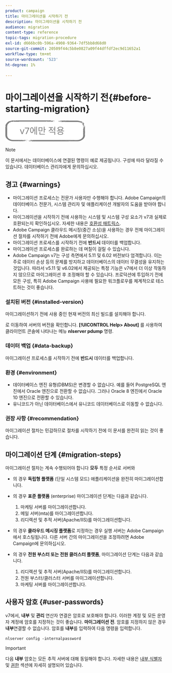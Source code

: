 ```yaml
---
product: campaign
title: 마이그레이션을 시작하기 전
description: 마이그레이션을 시작하기 전
audience: migration
content-type: reference
topic-tags: migration-procedure
exl-id: d666bc0b-596a-4908-9364-7df5bb8d68d0
source-git-commit: 20509f44c5b8e0827a09f44dffdf2ec9d11652a1
workflow-type: tm+mt
source-wordcount: '523'
ht-degree: 1%

---
```


# 마이그레이션을 시작하기 전{#before-starting-migration}

![](../../assets/v7-only.svg)

>[!NOTE]
>
>이 문서에서는 데이터베이스에 연결된 명령이 예로 제공됩니다. 구성에 따라 달라질 수 있습니다. 데이터베이스 관리자에게 문의하십시오.

## 경고 {#warnings}

* 마이그레이션 프로세스는 전문가 사용자만 수행해야 합니다. Adobe Campaign의 데이터베이스 전문가, 시스템 관리자 및 애플리케이션 개발자의 도움을 받아야 합니다.
* 마이그레이션을 시작하기 전에 사용하는 시스템 및 시스템 구성 요소가 v7과 실제로 호환되는지 확인하십시오. 자세한 내용은 [호환성 매트릭스](../../rn/using/compatibility-matrix.md).
* Adobe Campaign 클라우드 메시징(중간 소싱)을 사용하는 경우 전체 마이그레이션 절차를 시작하기 전에 Adobe에게 문의하십시오.
* 마이그레이션 프로세스를 시작하기 전에 **반드시** 데이터를 백업합니다.
* 마이그레이션 프로세스를 완료하는 데 며칠이 걸릴 수 있습니다.
* Adobe Campaign v7는 구성 측면에서 5.11 및 6.02 버전보다 엄격합니다. 이는 주로 데이터 손상 등의 문제를 방지하고 데이터베이스의 데이터 무결성을 유지하는 것입니다. 따라서 v5.11 및 v6.02에서 제공되는 특정 기능은 v7에서 더 이상 작동하지 않으므로 마이그레이션 후 조정해야 할 수 있습니다. 프로덕션에 투입하기 전에 모든 구성, 특히 Adobe Campaign 사용에 필요한 워크플로우를 체계적으로 테스트하는 것이 좋습니다.

### 설치된 버전 {#installed-version}

마이그레이션하기 전에 사용 중인 현재 버전의 최신 빌드를 설치해야 합니다.

로 이동하여 서버의 버전을 확인합니다. **[!UICONTROL Help> About]** 를 사용하여 클라이언트 콘솔에 나타나는 메뉴 **nlserver pdump** 명령.

### 데이터 백업 {#data-backup}

마이그레이션 프로세스를 시작하기 전에 **반드시** 데이터를 백업합니다.

### 환경 {#environment}

* 데이터베이스 엔진 유형(DBMS)은 변경할 수 없습니다. 예를 들어 PostgreSQL 엔진에서 Oracle 엔진으로 전환할 수 없습니다. 그러나 Oracle 8 엔진에서 Oracle 10 엔진으로 전환할 수 있습니다.
* 유니코드가 아닌 데이터베이스에서 유니코드 데이터베이스로 이동할 수 없습니다.

### 권장 사항 {#recommendation}

마이그레이션 절차는 민감하므로 절차를 시작하기 전에 이 문서를 완전히 읽는 것이 좋습니다.

## 마이그레이션 단계 {#migration-steps}

마이그레이션 절차는 계속 수행되어야 합니다 **모두** 특정 순서로 서버와

* 의 경우 **독립형 플랫폼** (단일 시스템 모드) 애플리케이션을 완전히 마이그레이션합니다.
* 의 경우 **표준 플랫폼** (enterprise) 마이그레이션 단계는 다음과 같습니다.

   1. 마케팅 서버를 마이그레이션합니다.
   1. 메일 서버(mta)를 마이그레이션합니다.
   1. 리디렉션 및 추적 서버(Apache/IIS)를 마이그레이션합니다.

* 의 경우 **클라우드 메시징 플랫폼**&#x200B;로 지정하는 경우 실행 서버는 Adobe Campaign에서 호스팅됩니다. 다른 서버 간의 마이그레이션을 조정하려면 Adobe Campaign에 문의하십시오.
* 의 경우 **전원 부스터 또는 전원 클러스터 플랫폼**, 마이그레이션 단계는 다음과 같습니다.

   1. 리디렉션 및 추적 서버(Apache/IIS)를 마이그레이션합니다.
   1. 전원 부스터/클러스터 서버를 마이그레이션합니다.
   1. 마케팅 서버를 마이그레이션합니다.

## 사용자 암호 {#user-passwords}

v7에서, **내부** 및 **관리** 연산자 연결은 암호로 보호해야 합니다. 이러한 계정 및 모든 운영자 계정에 암호를 지정하는 것이 좋습니다. **마이그레이션 전**. 암호를 지정하지 않은 경우 **내부**&#x200B;연결할 수 없습니다. 암호를 **내부**&#x200B;를 입력하여 다음 명령을 입력합니다.

```
nlserver config -internalpassword
```

>[!IMPORTANT]
>
>다음 **내부** 암호는 모든 추적 서버에 대해 동일해야 합니다. 자세한 내용은 [내부 식별자](../../installation/using/configuring-campaign-server.md#internal-identifier) 및 [권한](../../platform/using/access-management.md) 섹션에 자세히 설명되어 있습니다.
